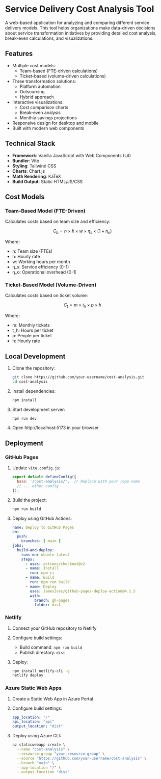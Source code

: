 # Service Delivery Cost Analysis Tool

A web-based application for analyzing and comparing different service delivery models. This tool helps organizations make data-driven decisions about service transformation initiatives by providing detailed cost analysis, break-even calculations, and visualizations.


## Features

- Multiple cost models:
  - Team-based (FTE-driven calculations)
  - Ticket-based (volume-driven calculations)
- Three transformation solutions:
  - Platform automation
  - Outsourcing
  - Hybrid approach
- Interactive visualizations:
  - Cost comparison charts
  - Break-even analysis
  - Monthly savings projections
- Responsive design for desktop and mobile
- Built with modern web components


## Technical Stack

- **Framework**: Vanilla JavaScript with Web Components (Lit)
- **Bundler**: Vite
- **Styling**: Tailwind CSS
- **Charts**: Chart.js
- **Math Rendering**: KaTeX
- **Build Output**: Static HTML/JS/CSS

## Cost Models

### Team-Based Model (FTE-Driven)

Calculates costs based on team size and efficiency:
```math
C_b = n × h × w × η_s × (1 + η_o)
```
Where:
- n: Team size (FTEs)
- h: Hourly rate
- w: Working hours per month
- η_s: Service efficiency (0-1)
- η_o: Operational overhead (0-1)

### Ticket-Based Model (Volume-Driven)

Calculates costs based on ticket volume:
```math
C_t = m × t_h × p × h
```
Where:
- m: Monthly tickets
- t_h: Hours per ticket
- p: People per ticket
- h: Hourly rate

## Local Development

1. Clone the repository:
   ```bash
   git clone https://github.com/your-username/cost-analysis.git
   cd cost-analysis
   ```

2. Install dependencies:
   ```bash
   npm install
   ```

3. Start development server:
   ```bash
   npm run dev
   ```

4. Open http://localhost:5173 in your browser

## Deployment

### GitHub Pages

1. Update `vite.config.js`:
   ```javascript
   export default defineConfig({
     base: '/cost-analysis/',  // Replace with your repo name
     // ... other config
   });
   ```

2. Build the project:
   ```bash
   npm run build
   ```

3. Deploy using GitHub Actions:
   ```yaml
   name: Deploy to GitHub Pages
   on:
     push:
       branches: [ main ]
   jobs:
     build-and-deploy:
       runs-on: ubuntu-latest
       steps:
         - uses: actions/checkout@v2
         - name: Install
           run: npm ci
         - name: Build
           run: npm run build
         - name: Deploy
           uses: JamesIves/github-pages-deploy-action@4.1.5
           with:
             branch: gh-pages
             folder: dist
   ```

### Netlify

1. Connect your GitHub repository to Netlify

2. Configure build settings:
   - Build command: `npm run build`
   - Publish directory: `dist`

3. Deploy:
   ```bash
   npm install netlify-cli -g
   netlify deploy
   ```

### Azure Static Web Apps

1. Create a Static Web App in Azure Portal

2. Configure build settings:
   ```yaml
   app_location: "/"
   api_location: "api"
   output_location: "dist"
   ```

3. Deploy using Azure CLI:
   ```bash
   az staticwebapp create \
     --name "cost-analysis" \
     --resource-group "your-resource-group" \
     --source "https://github.com/your-username/cost-analysis" \
     --branch "main" \
     --app-location "/" \
     --output-location "dist"
   ```

